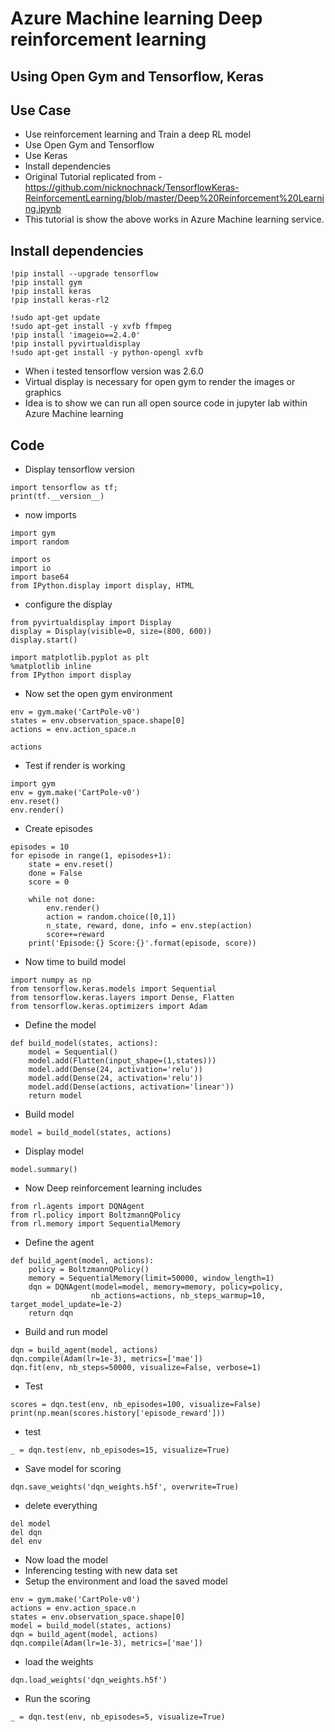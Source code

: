 # Azure Machine learning Deep reinforcement learning

## Using Open Gym and Tensorflow, Keras

## Use Case

- Use reinforcement learning and Train a deep RL model
- Use Open Gym and Tensorflow
- Use Keras
- Install dependencies
- Original Tutorial replicated from - https://github.com/nicknochnack/TensorflowKeras-ReinforcementLearning/blob/master/Deep%20Reinforcement%20Learning.ipynb
- This tutorial is show the above works in Azure Machine learning service.

## Install dependencies

```
!pip install --upgrade tensorflow
!pip install gym
!pip install keras
!pip install keras-rl2
```

```
!sudo apt-get update
!sudo apt-get install -y xvfb ffmpeg
!pip install 'imageio==2.4.0'
!pip install pyvirtualdisplay
!sudo apt-get install -y python-opengl xvfb
```

- When i tested tensorflow version was 2.6.0
- Virtual display is necessary for open gym to render the images or graphics
- Idea is to show we can run all open source code in jupyter lab within Azure Machine learning

## Code

- Display tensorflow version

```
import tensorflow as tf; 
print(tf.__version__)
```

- now imports

```
import gym 
import random
```

```
import os
import io
import base64
from IPython.display import display, HTML
```

- configure the display

```
from pyvirtualdisplay import Display
display = Display(visible=0, size=(800, 600))
display.start()
```

```
import matplotlib.pyplot as plt
%matplotlib inline
from IPython import display
```

- Now set the open gym environment

```
env = gym.make('CartPole-v0')
states = env.observation_space.shape[0]
actions = env.action_space.n
```

```
actions
```

- Test if render is working

```
import gym
env = gym.make('CartPole-v0')
env.reset()
env.render()
```

- Create episodes

```
episodes = 10
for episode in range(1, episodes+1):
    state = env.reset()
    done = False
    score = 0 
    
    while not done:
        env.render()
        action = random.choice([0,1])
        n_state, reward, done, info = env.step(action)
        score+=reward
    print('Episode:{} Score:{}'.format(episode, score))
```

- Now time to build model

```
import numpy as np
from tensorflow.keras.models import Sequential
from tensorflow.keras.layers import Dense, Flatten
from tensorflow.keras.optimizers import Adam
```

- Define the model

```
def build_model(states, actions):
    model = Sequential()
    model.add(Flatten(input_shape=(1,states)))
    model.add(Dense(24, activation='relu'))
    model.add(Dense(24, activation='relu'))
    model.add(Dense(actions, activation='linear'))
    return model
```

- Build model

```
model = build_model(states, actions)
```

- Display model

```
model.summary()
```

- Now Deep reinforcement learning includes

```
from rl.agents import DQNAgent
from rl.policy import BoltzmannQPolicy
from rl.memory import SequentialMemory
```

- Define the agent

```
def build_agent(model, actions):
    policy = BoltzmannQPolicy()
    memory = SequentialMemory(limit=50000, window_length=1)
    dqn = DQNAgent(model=model, memory=memory, policy=policy, 
                  nb_actions=actions, nb_steps_warmup=10, target_model_update=1e-2)
    return dqn
```

- Build and run model

```
dqn = build_agent(model, actions)
dqn.compile(Adam(lr=1e-3), metrics=['mae'])
dqn.fit(env, nb_steps=50000, visualize=False, verbose=1)
```

- Test

```
scores = dqn.test(env, nb_episodes=100, visualize=False)
print(np.mean(scores.history['episode_reward']))
```

- test

```
_ = dqn.test(env, nb_episodes=15, visualize=True)
```

- Save model for scoring

```
dqn.save_weights('dqn_weights.h5f', overwrite=True)
```

- delete everything

```
del model
del dqn
del env
```

- Now load the model
- Inferencing testing with new data set
- Setup the environment and load the saved model

```
env = gym.make('CartPole-v0')
actions = env.action_space.n
states = env.observation_space.shape[0]
model = build_model(states, actions)
dqn = build_agent(model, actions)
dqn.compile(Adam(lr=1e-3), metrics=['mae'])
```

- load the weights

```
dqn.load_weights('dqn_weights.h5f')
```

- Run the scoring

```
_ = dqn.test(env, nb_episodes=5, visualize=True)
```